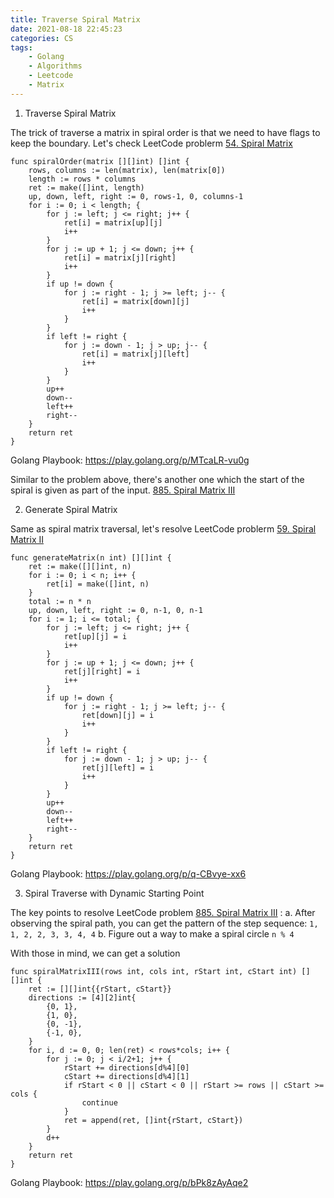 ```yaml
---
title: Traverse Spiral Matrix
date: 2021-08-18 22:45:23
categories: CS
tags:
    - Golang
    - Algorithms
    - Leetcode
    - Matrix
---
```


1. Traverse Spiral Matrix

The trick of traverse a matrix in spiral order is that we need to have flags to keep the boundary. Let's check LeetCode problerm [54. Spiral Matrix](https://leetcode.com/problems/spiral-matrix/)

```golang
func spiralOrder(matrix [][]int) []int {
	rows, columns := len(matrix), len(matrix[0])
	length := rows * columns
	ret := make([]int, length)
	up, down, left, right := 0, rows-1, 0, columns-1
	for i := 0; i < length; {
		for j := left; j <= right; j++ {
			ret[i] = matrix[up][j]
			i++
		}
		for j := up + 1; j <= down; j++ {
			ret[i] = matrix[j][right]
			i++
		}
		if up != down {
			for j := right - 1; j >= left; j-- {
				ret[i] = matrix[down][j]
				i++
			}
		}
		if left != right {
			for j := down - 1; j > up; j-- {
				ret[i] = matrix[j][left]
				i++
			}
		}
		up++
		down--
		left++
		right--
	}
	return ret
}
```

Golang Playbook: https://play.golang.org/p/MTcaLR-vu0g

Similar to the problem above, there's another one which the start of the spiral is given as part of the input. [885. Spiral Matrix III](https://leetcode.com/problems/spiral-matrix-iii/)

2. Generate Spiral Matrix

Same as spiral matrix traversal, let's resolve LeetCode problerm [59. Spiral Matrix II](https://leetcode.com/problems/spiral-matrix-ii/)

```golang
func generateMatrix(n int) [][]int {
	ret := make([][]int, n)
	for i := 0; i < n; i++ {
		ret[i] = make([]int, n)
	}
	total := n * n
	up, down, left, right := 0, n-1, 0, n-1
	for i := 1; i <= total; {
		for j := left; j <= right; j++ {
			ret[up][j] = i
			i++
		}
		for j := up + 1; j <= down; j++ {
			ret[j][right] = i
			i++
		}
		if up != down {
			for j := right - 1; j >= left; j-- {
				ret[down][j] = i
				i++
			}
		}
		if left != right {
			for j := down - 1; j > up; j-- {
				ret[j][left] = i
				i++
			}
		}
		up++
		down--
		left++
		right--
	}
	return ret
}
```

Golang Playbook: https://play.golang.org/p/q-CBvye-xx6

3. Spiral Traverse with Dynamic Starting Point

The key points to resolve LeetCode problem [885. Spiral Matrix III](https://leetcode.com/problems/spiral-matrix-iii/) :
a. After observing the spiral path, you can get the pattern of the step sequence: `1, 1, 2, 2, 3, 3, 4, 4`
b. Figure out a way to make a spiral circle `n % 4`

With those in mind, we can get a solution
```golang
func spiralMatrixIII(rows int, cols int, rStart int, cStart int) [][]int {
	ret := [][]int{{rStart, cStart}}
	directions := [4][2]int{
		{0, 1},
		{1, 0},
		{0, -1},
		{-1, 0},
	}
	for i, d := 0, 0; len(ret) < rows*cols; i++ {
		for j := 0; j < i/2+1; j++ {
			rStart += directions[d%4][0]
			cStart += directions[d%4][1]
			if rStart < 0 || cStart < 0 || rStart >= rows || cStart >= cols {
				continue
			}
			ret = append(ret, []int{rStart, cStart})
		}
		d++
	}
	return ret
}
```

Golang Playbook: https://play.golang.org/p/bPk8zAyAqe2

